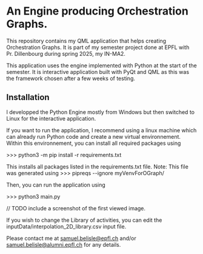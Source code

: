 # An Engine producing Orchestration Graphs.

This repository contains my QML application that helps creating Orchestration Graphs. It is part of my semester project done  at EPFL with Pr. Dillenbourg during spring 2025, my IN-MA2.

This application uses the engine implemented with Python at the start of the semester. It is interactive application built with PyQt and QML as this was the framework chosen after a few weeks of testing.

## Installation

I developped the Python Engine mostly from Windows but then switched to Linux for the interactive application.

If you want to run the application, I recommend using a linux machine which can already run Python code and create a new virtual environnement. Within this environnement, you can install all required packages using

\>>> python3 -m pip install -r requirements.txt


This installs all packages listed in the requirements.txt file. Note: This file was generated using \>>> pipreqs --ignore myVenvForOGraph/

Then, you can run the application using

\>>> python3 main.py

// TODO include a screenshot of the first viewed image.


If you wish to change the Library of activities, you can edit the inputData/interpolation_2D_library.csv input file.


Please contact me at samuel.belisle@epfl.ch and/or samuel.belisle@alumni.epfl.ch for any details.